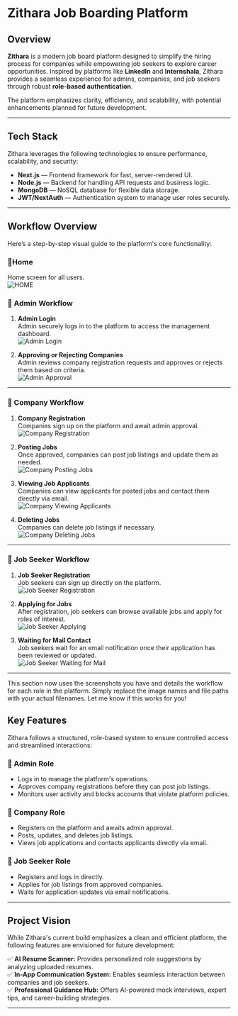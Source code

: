 # **Zithara Job Boarding Platform**

## **Overview**
**Zithara** is a modern job board platform designed to simplify the hiring process for companies while empowering job seekers to explore career opportunities. Inspired by platforms like **LinkedIn** and **Internshala**, Zithara provides a seamless experience for admins, companies, and job seekers through robust **role-based authentication**.

The platform emphasizes clarity, efficiency, and scalability, with potential enhancements planned for future development.

---

## **Tech Stack**
Zithara leverages the following technologies to ensure performance, scalability, and security:  

- **Next.js** — Frontend framework for fast, server-rendered UI.  
- **Node.js** — Backend for handling API requests and business logic.  
- **MongoDB** — NoSQL database for flexible data storage.  
- **JWT/NextAuth** — Authentication system to manage user roles securely.  


---

## **Workflow Overview**

Here’s a step-by-step visual guide to the platform's core functionality:
### **🔹Home**
  Home screen for all users.  
   ![HOME](docs/home-screen.png)

### **🔹 Admin Workflow**
1. **Admin Login**  
   Admin securely logs in to the platform to access the management dashboard.  
   ![Admin Login](docs/admin-login.png)

2. **Approving or Rejecting Companies**  
   Admin reviews company registration requests and approves or rejects them based on criteria.  
   ![Admin Approval](docs/admin-approval.png)

---

### **🔹 Company Workflow**
1. **Company Registration**  
   Companies sign up on the platform and await admin approval.  
   ![Company Registration](docs/company-registration.png)

2. **Posting Jobs**  
   Once approved, companies can post job listings and update them as needed.  
   ![Company Posting Jobs](docs/company-posting-jobs.png)

3. **Viewing Job Applicants**  
   Companies can view applicants for posted jobs and contact them directly via email.  
   ![Company Viewing Applicants](docs/company-viewing-applicants.png)

4. **Deleting Jobs**  
   Companies can delete job listings if necessary.  
   ![Company Deleting Jobs](docs/company-deleting-jobs.png)

---

### **🔹 Job Seeker Workflow**
1. **Job Seeker Registration**  
   Job seekers can sign up directly on the platform.  
   ![Job Seeker Registration](docs/job-seeker-registration.png)

2. **Applying for Jobs**  
   After registration, job seekers can browse available jobs and apply for roles of interest.  
   ![Job Seeker Applying](docs/job-seeker-applying.png)

3. **Waiting for Mail Contact**  
   Job seekers wait for an email notification once their application has been reviewed or updated.  
   ![Job Seeker Waiting for Mail](docs/job-seeker-waiting-mail.png)

---

This section now uses the screenshots you have and details the workflow for each role in the platform. Simply replace the image names and file paths with your actual filenames. Let me know if this works for you!

## **Key Features**
Zithara follows a structured, role-based system to ensure controlled access and streamlined interactions:

### **🔹 Admin Role**
- Logs in to manage the platform's operations.  
- Approves company registrations before they can post job listings.  
- Monitors user activity and blocks accounts that violate platform policies.  

### **🔹 Company Role**
- Registers on the platform and awaits admin approval.  
- Posts, updates, and deletes job listings.  
- Views job applications and contacts applicants directly via email.  

### **🔹 Job Seeker Role**
- Registers and logs in directly.  
- Applies for job listings from approved companies.  
- Waits for application updates via email notifications.  

---

## **Project Vision**
While Zithara's current build emphasizes a clean and efficient platform, the following features are envisioned for future development:  

✅ **AI Resume Scanner:** Provides personalized role suggestions by analyzing uploaded resumes.  
✅ **In-App Communication System:** Enables seamless interaction between companies and job seekers.  
✅ **Professional Guidance Hub:** Offers AI-powered mock interviews, expert tips, and career-building strategies.  

---
